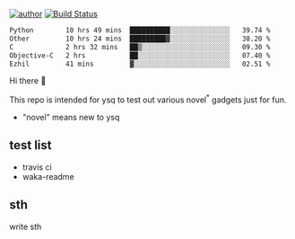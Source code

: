 [![author](https://img.shields.io/badge/author-ysq-green)](https://github.com/Yang-Shiqin)
[![Build Status](https://app.travis-ci.com/Yang-Shiqin/testall.svg?branch=main)](https://app.travis-ci.com/Yang-Shiqin/testall)

<!--START_SECTION:waka-->

```txt
Python        10 hrs 49 mins  ██████████░░░░░░░░░░░░░░░   39.74 %
Other         10 hrs 24 mins  █████████▓░░░░░░░░░░░░░░░   38.20 %
C             2 hrs 32 mins   ██▒░░░░░░░░░░░░░░░░░░░░░░   09.30 %
Objective-C   2 hrs           ██░░░░░░░░░░░░░░░░░░░░░░░   07.40 %
Ezhil         41 mins         ▓░░░░░░░░░░░░░░░░░░░░░░░░   02.51 %
```

<!--END_SECTION:waka-->

Hi there 👋

This repo is intended for ysq to test out various novel<sup>*</sup> gadgets just for fun.

- "novel" means new to ysq

## test list
- travis ci
- waka-readme


## sth
write sth

